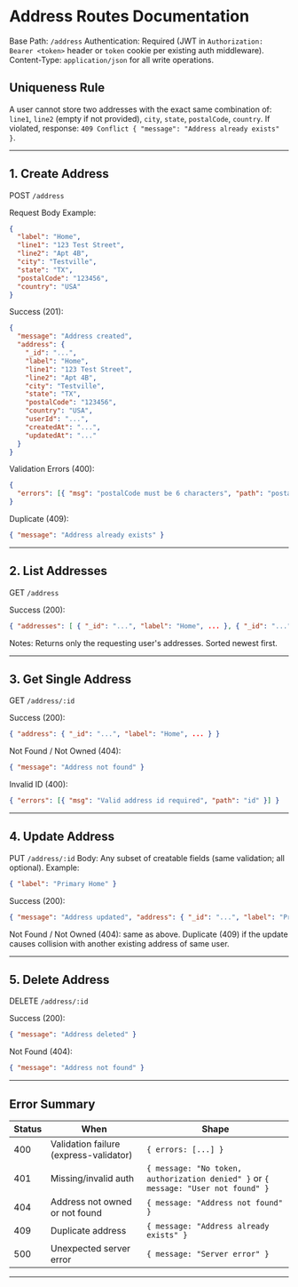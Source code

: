 # Address Routes Documentation

Base Path: `/address`
Authentication: Required (JWT in `Authorization: Bearer <token>` header or `token` cookie per existing auth middleware).
Content-Type: `application/json` for all write operations.

## Uniqueness Rule

A user cannot store two addresses with the exact same combination of: `line1`, `line2` (empty if not provided), `city`, `state`, `postalCode`, `country`.
If violated, response: `409 Conflict { "message": "Address already exists" }`.

---

## 1. Create Address

POST `/address`

Request Body Example:

```json
{
  "label": "Home",
  "line1": "123 Test Street",
  "line2": "Apt 4B",
  "city": "Testville",
  "state": "TX",
  "postalCode": "123456",
  "country": "USA"
}
```

Success (201):

```json
{
  "message": "Address created",
  "address": {
    "_id": "...",
    "label": "Home",
    "line1": "123 Test Street",
    "line2": "Apt 4B",
    "city": "Testville",
    "state": "TX",
    "postalCode": "123456",
    "country": "USA",
    "userId": "...",
    "createdAt": "...",
    "updatedAt": "..."
  }
}
```

Validation Errors (400):

```json
{
  "errors": [{ "msg": "postalCode must be 6 characters", "path": "postalCode" }]
}
```

Duplicate (409):

```json
{ "message": "Address already exists" }
```

---

## 2. List Addresses

GET `/address`

Success (200):

```json
{ "addresses": [ { "_id": "...", "label": "Home", ... }, { "_id": "...", "label": "Office", ... } ] }
```

Notes: Returns only the requesting user's addresses. Sorted newest first.

---

## 3. Get Single Address

GET `/address/:id`

Success (200):

```json
{ "address": { "_id": "...", "label": "Home", ... } }
```

Not Found / Not Owned (404):

```json
{ "message": "Address not found" }
```

Invalid ID (400):

```json
{ "errors": [{ "msg": "Valid address id required", "path": "id" }] }
```

---

## 4. Update Address

PUT `/address/:id`
Body: Any subset of creatable fields (same validation; all optional). Example:

```json
{ "label": "Primary Home" }
```

Success (200):

```json
{ "message": "Address updated", "address": { "_id": "...", "label": "Primary Home", ... } }
```

Not Found / Not Owned (404): same as above.
Duplicate (409) if the update causes collision with another existing address of same user.

---

## 5. Delete Address

DELETE `/address/:id`

Success (200):

```json
{ "message": "Address deleted" }
```

Not Found (404):

```json
{ "message": "Address not found" }
```

---

## Error Summary

| Status | When                                   | Shape                                                                              |
| ------ | -------------------------------------- | ---------------------------------------------------------------------------------- |
| 400    | Validation failure (express-validator) | `{ errors: [...] }`                                                                |
| 401    | Missing/invalid auth                   | `{ message: "No token, authorization denied" }` or `{ message: "User not found" }` |
| 404    | Address not owned or not found         | `{ message: "Address not found" }`                                                 |
| 409    | Duplicate address                      | `{ message: "Address already exists" }`                                            |
| 500    | Unexpected server error                | `{ message: "Server error" }`                                                      |

---



